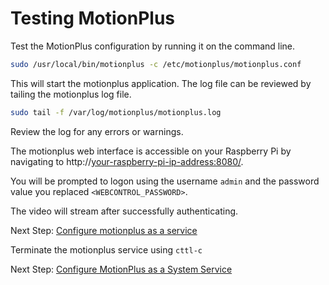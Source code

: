 # Testing MotionPlus

Test the MotionPlus configuration by running it on the command line.

```bash
sudo /usr/local/bin/motionplus -c /etc/motionplus/motionplus.conf
```

This will start the motionplus application. The log file can be reviewed by tailing the motionplus log file.

```bash
sudo tail -f /var/log/motionplus/motionplus.log
```

Review the log for any errors or warnings.

The motionplus web interface is accessible on your Raspberry Pi by navigating to http://<your-raspberry-pi-ip-address:8080/>.

You will be prompted to logon using the username `admin` and the password value you replaced `<WEBCONTROL_PASSWORD>`.

The video will stream after successfully authenticating.

Next Step: [Configure motionplus as a service](motionplus-service.md)

Terminate the motionplus service using `cttl-c`

Next Step: [Configure MotionPlus as a System Service](./motionplus-service.md)
